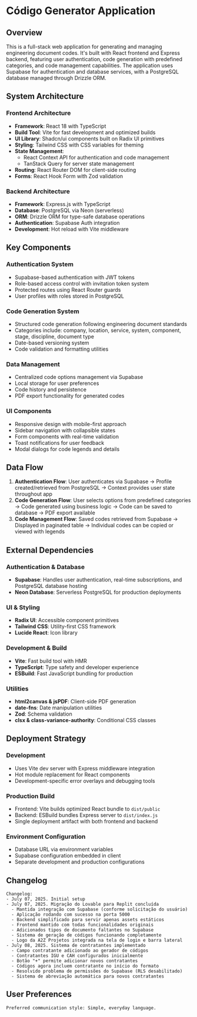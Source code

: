 # Código Generator Application

## Overview

This is a full-stack web application for generating and managing engineering document codes. It's built with React frontend and Express backend, featuring user authentication, code generation with predefined categories, and code management capabilities. The application uses Supabase for authentication and database services, with a PostgreSQL database managed through Drizzle ORM.

## System Architecture

### Frontend Architecture
- **Framework**: React 18 with TypeScript
- **Build Tool**: Vite for fast development and optimized builds
- **UI Library**: Shadcn/ui components built on Radix UI primitives
- **Styling**: Tailwind CSS with CSS variables for theming
- **State Management**: 
  - React Context API for authentication and code management
  - TanStack Query for server state management
- **Routing**: React Router DOM for client-side routing
- **Forms**: React Hook Form with Zod validation

### Backend Architecture
- **Framework**: Express.js with TypeScript
- **Database**: PostgreSQL via Neon (serverless)
- **ORM**: Drizzle ORM for type-safe database operations
- **Authentication**: Supabase Auth integration
- **Development**: Hot reload with Vite middleware

## Key Components

### Authentication System
- Supabase-based authentication with JWT tokens
- Role-based access control with invitation token system
- Protected routes using React Router guards
- User profiles with roles stored in PostgreSQL

### Code Generation System
- Structured code generation following engineering document standards
- Categories include: company, location, service, system, component, stage, discipline, document type
- Date-based versioning system
- Code validation and formatting utilities

### Data Management
- Centralized code options management via Supabase
- Local storage for user preferences
- Code history and persistence
- PDF export functionality for generated codes

### UI Components
- Responsive design with mobile-first approach
- Sidebar navigation with collapsible states
- Form components with real-time validation
- Toast notifications for user feedback
- Modal dialogs for code legends and details

## Data Flow

1. **Authentication Flow**: User authenticates via Supabase → Profile created/retrieved from PostgreSQL → Context provides user state throughout app
2. **Code Generation Flow**: User selects options from predefined categories → Code generated using business logic → Code can be saved to database → PDF export available
3. **Code Management Flow**: Saved codes retrieved from Supabase → Displayed in paginated table → Individual codes can be copied or viewed with legends

## External Dependencies

### Authentication & Database
- **Supabase**: Handles user authentication, real-time subscriptions, and PostgreSQL database hosting
- **Neon Database**: Serverless PostgreSQL for production deployments

### UI & Styling
- **Radix UI**: Accessible component primitives
- **Tailwind CSS**: Utility-first CSS framework
- **Lucide React**: Icon library

### Development & Build
- **Vite**: Fast build tool with HMR
- **TypeScript**: Type safety and developer experience
- **ESBuild**: Fast JavaScript bundling for production

### Utilities
- **html2canvas & jsPDF**: Client-side PDF generation
- **date-fns**: Date manipulation utilities
- **Zod**: Schema validation
- **clsx & class-variance-authority**: Conditional CSS classes

## Deployment Strategy

### Development
- Uses Vite dev server with Express middleware integration
- Hot module replacement for React components
- Development-specific error overlays and debugging tools

### Production Build
- Frontend: Vite builds optimized React bundle to `dist/public`
- Backend: ESBuild bundles Express server to `dist/index.js`
- Single deployment artifact with both frontend and backend

### Environment Configuration
- Database URL via environment variables
- Supabase configuration embedded in client
- Separate development and production configurations

## Changelog
```
Changelog:
- July 07, 2025. Initial setup
- July 07, 2025. Migração do Lovable para Replit concluída
  - Mantida integração com Supabase (conforme solicitação do usuário)
  - Aplicação rodando com sucesso na porta 5000
  - Backend simplificado para servir apenas assets estáticos
  - Frontend mantido com todas funcionalidades originais
  - Adicionados tipos de documento faltantes no Supabase
  - Sistema de geração de códigos funcionando completamente
  - Logo da A2Z Projetos integrada na tela de login e barra lateral
- July 08, 2025. Sistema de contratantes implementado
  - Campo contratante adicionado ao gerador de códigos
  - Contratantes IGU e CAH configurados inicialmente
  - Botão "+" permite adicionar novos contratantes
  - Códigos agora incluem contratante no início do formato
  - Resolvido problema de permissões do Supabase (RLS desabilitado)
  - Sistema de abreviação automática para novos contratantes
```

## User Preferences
```
Preferred communication style: Simple, everyday language.
```